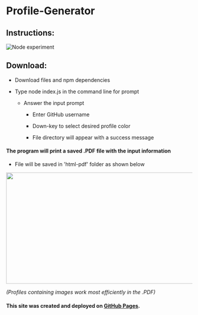 # Profile-Generator

## Instructions:
![Node experiment](https://user-images.githubusercontent.com/38336934/72587979-1cff8d00-38b4-11ea-840c-e772d192e6c5.gif)

## Download:
- Download files and npm dependencies

- Type node index.js in the command line for prompt
    - Answer the input prompt

      - Enter GitHub username

      - Down-key to select desired profile color

      - File directory will appear with a success message 

#### The program will print a saved .PDF file with the input information
- File will be saved in 'html-pdf' folder as shown below

<img src="https://user-images.githubusercontent.com/38336934/73008817-958eae00-3dcc-11ea-9fba-143bdf1275a5.png" width="540" height="300">

*(Profiles containing images work most efficiently in the .PDF)*

#### This site was created and deployed on [GitHub Pages](https://github.com/Fancystacks/Profile-Generator/).